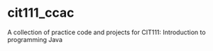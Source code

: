 # cit111_ccac
A collection of practice code and projects for CIT111: Introduction to programming Java
